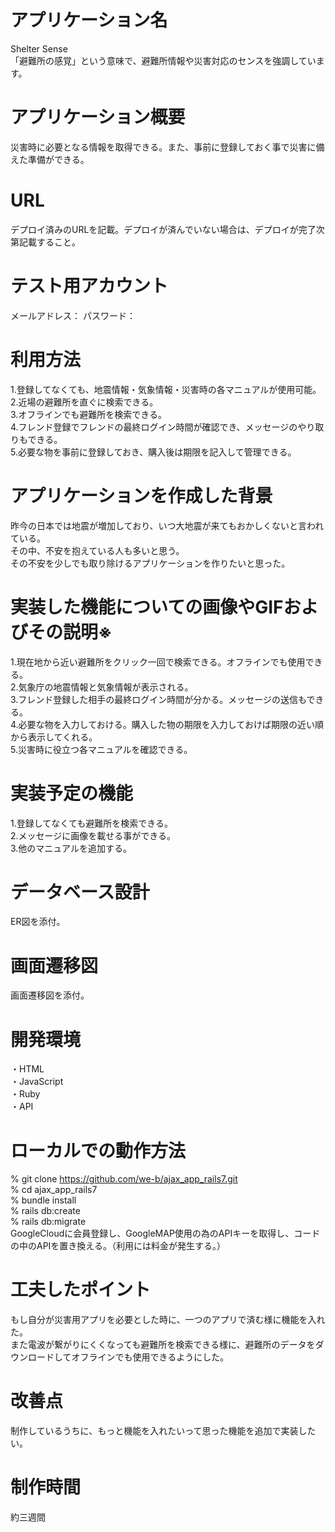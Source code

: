 # アプリケーション名	
  Shelter Sense  
 「避難所の感覚」という意味で、避難所情報や災害対応のセンスを強調しています。
# アプリケーション概要
  災害時に必要となる情報を取得できる。また、事前に登録しておく事で災害に備えた準備ができる。
# URL
  デプロイ済みのURLを記載。デプロイが済んでいない場合は、デプロイが完了次第記載すること。
# テスト用アカウント
  メールアドレス：
  パスワード：
# 利用方法
  1.登録してなくても、地震情報・気象情報・災害時の各マニュアルが使用可能。  
  2.近場の避難所を直ぐに検索できる。  
  3.オフラインでも避難所を検索できる。  
  4.フレンド登録でフレンドの最終ログイン時間が確認でき、メッセージのやり取りもできる。  
  5.必要な物を事前に登録しておき、購入後は期限を記入して管理できる。
# アプリケーションを作成した背景
  昨今の日本では地震が増加しており、いつ大地震が来てもおかしくないと言われている。  
  その中、不安を抱えている人も多いと思う。  
  その不安を少しでも取り除けるアプリケーションを作りたいと思った。
# 実装した機能についての画像やGIFおよびその説明※
  1.現在地から近い避難所をクリック一回で検索できる。オフラインでも使用できる。  
  2.気象庁の地震情報と気象情報が表示される。  
  3.フレンド登録した相手の最終ログイン時間が分かる。メッセージの送信もできる。  
  4.必要な物を入力しておける。購入した物の期限を入力しておけば期限の近い順から表示してくれる。  
  5.災害時に役立つ各マニュアルを確認できる。
# 実装予定の機能
  1.登録してなくても避難所を検索できる。  
  2.メッセージに画像を載せる事ができる。  
  3.他のマニュアルを追加する。
# データベース設計
  ER図を添付。
# 画面遷移図
  画面遷移図を添付。
# 開発環境
  ・HTML  
  ・JavaScript  
  ・Ruby  
  ・API
# ローカルでの動作方法
  % git clone https://github.com/we-b/ajax_app_rails7.git  
  % cd ajax_app_rails7  
  % bundle install  
  % rails db:create  
  % rails db:migrate  
  GoogleCloudに会員登録し、GoogleMAP使用の為のAPIキーを取得し、コードの中のAPIを置き換える。（利用には料金が発生する。）
# 工夫したポイント
  もし自分が災害用アプリを必要とした時に、一つのアプリで済む様に機能を入れた。  
  また電波が繋がりにくくなっても避難所を検索できる様に、避難所のデータをダウンロードしてオフラインでも使用できるようにした。
# 改善点
  制作しているうちに、もっと機能を入れたいって思った機能を追加で実装したい。  
# 制作時間
  約三週間
